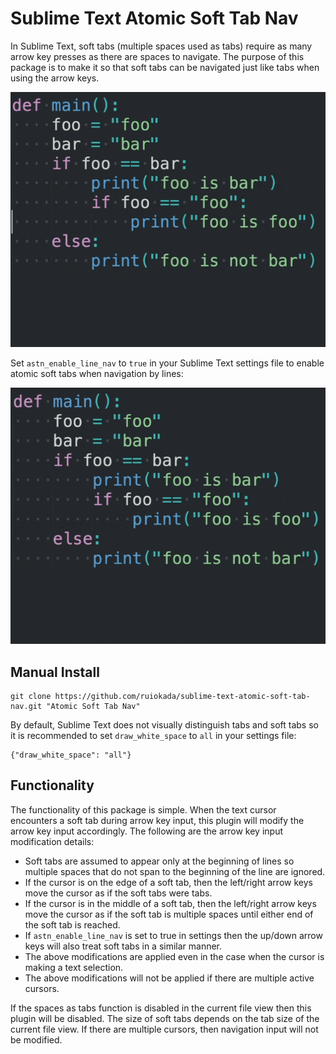 # Sublime Text Atomic Soft Tab Nav

In Sublime Text, soft tabs (multiple spaces used as tabs) require as many arrow key presses as there are spaces to navigate. The purpose of this package is to make it so that soft tabs can be navigated just like tabs when using the arrow keys.

![Standard Demo](https://raw.githubusercontent.com/ruiokada/sublime-text-atomic-soft-tab-nav/assets/demo.gif)

Set `astn_enable_line_nav` to `true` in your Sublime Text settings file to enable atomic soft tabs when navigation by lines:

![With 'astn_enable_line_nav' True Demo](https://raw.githubusercontent.com/ruiokada/sublime-text-atomic-soft-tab-nav/assets/demo-by-lines.gif)

## Manual Install

    git clone https://github.com/ruiokada/sublime-text-atomic-soft-tab-nav.git "Atomic Soft Tab Nav"

By default, Sublime Text does not visually distinguish tabs and soft tabs so it is recommended to set `draw_white_space` to `all` in your settings file:

    {"draw_white_space": "all"}

## Functionality

The functionality of this package is simple. When the text cursor encounters a soft tab during arrow key input, this plugin will modify the arrow key input accordingly. The following are the arrow key input modification details:

* Soft tabs are assumed to appear only at the beginning of lines so multiple spaces that do not span to the beginning of the line are ignored.
* If the cursor is on the edge of a soft tab, then the left/right arrow keys move the cursor as if the soft tabs were tabs.
* If the cursor is in the middle of a soft tab, then the left/right arrow keys move the cursor as if the soft tab is multiple spaces until either end of the soft tab is reached.
* If `astn_enable_line_nav` is set to true in settings then the up/down arrow keys will also treat soft tabs in a similar manner.
* The above modifications are applied even in the case when the cursor is making a text selection.
* The above modifications will not be applied if there are multiple active cursors.

If the spaces as tabs function is disabled in the current file view then this plugin will be disabled. The size of soft tabs depends on the tab size of the current file view. If there are multiple cursors, then navigation input will not be modified.
